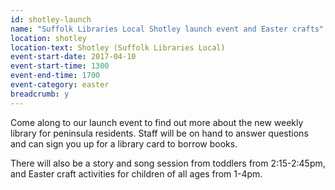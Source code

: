 ```yaml
---
id: shotley-launch
name: "Suffolk Libraries Local Shotley launch event and Easter crafts"
location: shotley
location-text: Shotley (Suffolk Libraries Local)
event-start-date: 2017-04-10
event-start-time: 1300
event-end-time: 1700
event-category: easter
breadcrumb: y
---
```


Come along to our launch event to find out more about the new weekly library for peninsula residents. Staff will be on hand to answer questions and can sign you up for a library card to borrow books.

There will also be a story and song session from toddlers from 2:15-2:45pm, and Easter craft activities for children of all ages from 1-4pm.
